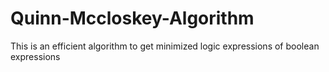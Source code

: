 # Quinn-Mccloskey-Algorithm
This is an efficient algorithm to get minimized logic expressions of boolean expressions

